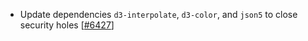  - Update dependencies `d3-interpolate`, `d3-color`, and `json5` to close security holes [[#6427](https://github.com/plotly/plotly.js/pull/6427)]
 
 